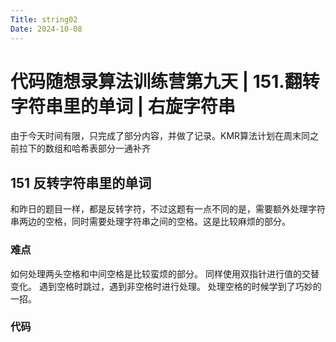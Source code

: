 ```yaml
---
Title: string02
Date: 2024-10-08
---
```

# 代码随想录算法训练营第九天 | 151.翻转字符串里的单词 | 右旋字符串
由于今天时间有限，只完成了部分内容，并做了记录。KMR算法计划在周末同之前拉下的数组和哈希表部分一通补齐
## 151 反转字符串里的单词
和昨日的题目一样，都是反转字符，不过这题有一点不同的是，需要额外处理字符串两边的空格，同时需要处理字符串之间的空格。这是比较麻烦的部分。
### 难点
如何处理两头空格和中间空格是比较蛮烦的部分。
同样使用双指针进行值的交替变化。
遇到空格时跳过，遇到非空格时进行处理。
处理空格的时候学到了巧妙的一招。
### 代码

